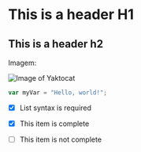 # This is a header H1

## This is a header h2

Imagem:

![Image of Yaktocat](https://octodex.github.com/images/yaktocat.png) 


``` javascript
var myVar = "Hello, world!";
```

- [x] List syntax is required
- [x] This item is complete
- [ ] This item is not complete

